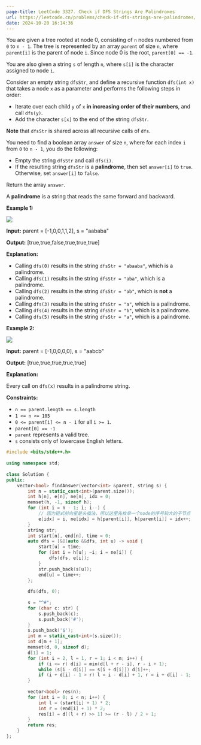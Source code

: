 ```yaml
---
page-title: LeetCode 3327. Check if DFS Strings Are Palindromes
url: https://leetcode.cn/problems/check-if-dfs-strings-are-palindromes/description/
date: 2024-10-20 16:14:36
---
```

You are given a tree rooted at node 0, consisting of `n` nodes numbered from `0` to `n - 1`. The tree is represented by an array `parent` of size `n`, where `parent[i]` is the parent of node `i`. Since node 0 is the root, `parent[0] == -1`.

You are also given a string `s` of length `n`, where `s[i]` is the character assigned to node `i`.

Consider an empty string `dfsStr`, and define a recursive function `dfs(int x)` that takes a node `x` as a parameter and performs the following steps in order:

-   Iterate over each child `y` of `x` **in increasing order of their numbers**, and call `dfs(y)`.
-   Add the character `s[x]` to the end of the string `dfsStr`.

**Note** that `dfsStr` is shared across all recursive calls of `dfs`.

You need to find a boolean array `answer` of size `n`, where for each index `i` from `0` to `n - 1`, you do the following:

-   Empty the string `dfsStr` and call `dfs(i)`.
-   If the resulting string `dfsStr` is a **palindrome**, then set `answer[i]` to `true`. Otherwise, set `answer[i]` to `false`.

Return the array `answer`.

A **palindrome** is a string that reads the same forward and backward.

**Example 1:**

![](https://assets.leetcode.com/uploads/2024/09/01/tree1drawio.png)

**Input:** parent = \[-1,0,0,1,1,2\], s = "aababa"

**Output:** \[true,true,false,true,true,true\]

**Explanation:**

-   Calling `dfs(0)` results in the string `dfsStr = "abaaba"`, which is a palindrome.
-   Calling `dfs(1)` results in the string `dfsStr = "aba"`, which is a palindrome.
-   Calling `dfs(2)` results in the string `dfsStr = "ab"`, which is **not** a palindrome.
-   Calling `dfs(3)` results in the string `dfsStr = "a"`, which is a palindrome.
-   Calling `dfs(4)` results in the string `dfsStr = "b"`, which is a palindrome.
-   Calling `dfs(5)` results in the string `dfsStr = "a"`, which is a palindrome.

**Example 2:**

![](https://assets.leetcode.com/uploads/2024/09/01/tree2drawio-1.png)

**Input:** parent = \[-1,0,0,0,0\], s = "aabcb"

**Output:** \[true,true,true,true,true\]

**Explanation:**

Every call on `dfs(x)` results in a palindrome string.

**Constraints:**

-   `n == parent.length == s.length`
-   `1 <= n <= 105`
-   `0 <= parent[i] <= n - 1` for all `i >= 1`.
-   `parent[0] == -1`
-   `parent` represents a valid tree.
-   `s` consists only of lowercase English letters.

```cpp
#include <bits/stdc++.h>  
  
using namespace std;  
  
class Solution {  
public:  
    vector<bool> findAnswer(vector<int> &parent, string s) {  
        int n = static_cast<int>(parent.size());  
        int h[n], e[n], ne[n], idx = 0;  
        memset(h, -1, sizeof h);  
        for (int i = n - 1; i; i--) {  
            // 因为链式前向星是头插法，所以这里先枚举一个node的序号较大的子节点  
            e[idx] = i, ne[idx] = h[parent[i]], h[parent[i]] = idx++;  
        }  
        string str;  
        int start[n], end[n], time = 0;  
        auto dfs = [&](auto &&dfs, int u) -> void {  
            start[u] = time;  
            for (int i = h[u]; ~i; i = ne[i]) {  
                dfs(dfs, e[i]);  
            }  
            str.push_back(s[u]);  
            end[u] = time++;  
        };  
  
        dfs(dfs, 0);  
  
        s = "^#";  
        for (char c: str) {  
            s.push_back(c);  
            s.push_back('#');  
        }  
        s.push_back('$');  
        int m = static_cast<int>(s.size());  
        int d[m + 1];  
        memset(d, 0, sizeof d);  
        d[1] = 1;  
        for (int i = 2, l = 1, r = 1; i < m; i++) {  
            if (i <= r) d[i] = min(d[l + r - i], r - i + 1);  
            while (s[i - d[i]] == s[i + d[i]]) d[i]++;  
            if (i + d[i] - 1 > r) l = i - d[i] + 1, r = i + d[i] - 1;  
        }  
  
        vector<bool> res(n);  
        for (int i = 0; i < n; i++) {  
            int l = (start[i] + 1) * 2;  
            int r = (end[i] + 1) * 2;  
            res[i] = d[(l + r) >> 1] >= (r - l) / 2 + 1;  
        }  
        return res;  
    }  
};
```